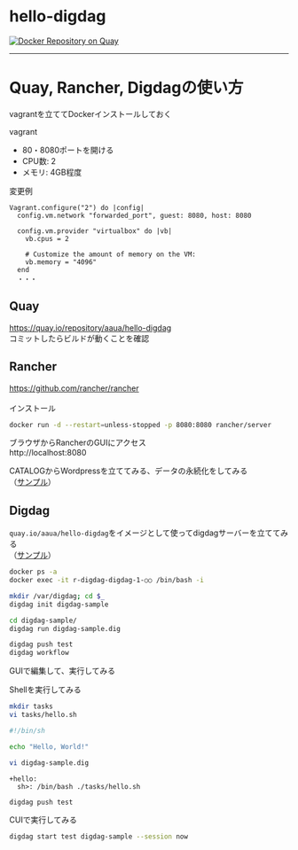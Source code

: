 # hello-digdag

[![Docker Repository on Quay](https://quay.io/repository/aaua/hello-digdag/status "Docker Repository on Quay")](https://quay.io/repository/aaua/hello-digdag)

---

# Quay, Rancher, Digdagの使い方
vagrantを立ててDockerインストールしておく

vagrant
- 80・8080ポートを開ける
- CPU数: 2
- メモリ: 4GB程度

変更例
```
Vagrant.configure("2") do |config|
  config.vm.network "forwarded_port", guest: 8080, host: 8080

  config.vm.provider "virtualbox" do |vb|
    vb.cpus = 2

    # Customize the amount of memory on the VM:
    vb.memory = "4096"
  end
  ・・・
```


## Quay
https://quay.io/repository/aaua/hello-digdag<br>
コミットしたらビルドが動くことを確認

## Rancher
https://github.com/rancher/rancher<br>
<br>
インストール
```sh
docker run -d --restart=unless-stopped -p 8080:8080 rancher/server
```

ブラウザからRancherのGUIにアクセス<br>
http://localhost:8080

CATALOGからWordpressを立ててみる、データの永続化をしてみる<br>
（[サンプル](/sample/rancher/wordpress)）

## Digdag
``quay.io/aaua/hello-digdag``をイメージとして使ってdigdagサーバーを立ててみる<br>
（[サンプル](/sample/rancher/digdag)）

```sh
docker ps -a
docker exec -it r-digdag-digdag-1-○○ /bin/bash -i
```
```sh
mkdir /var/digdag; cd $_
digdag init digdag-sample

cd digdag-sample/
digdag run digdag-sample.dig

digdag push test
digdag workflow
```

GUIで編集して、実行してみる

Shellを実行してみる
```sh
mkdir tasks
vi tasks/hello.sh
```
```sh
#!/bin/sh

echo "Hello, World!"
```

```sh
vi digdag-sample.dig
```
```
+hello:
  sh>: /bin/bash ./tasks/hello.sh
```
```sh
digdag push test
```

CUIで実行してみる
```sh
digdag start test digdag-sample --session now
```
